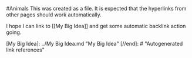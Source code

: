 #Animals
This was created as a file. It is expected that the hyperlinks from other pages should work automatically.

I hope I can link to [[My Big Idea]]  and get some automatic backlink action going.

[//begin]: # "Autogenerated link references for markdown compatibility"
[My Big Idea]: ../My Big Idea.md "My Big Idea"
[//end]: # "Autogenerated link references"